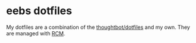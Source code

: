 eebs dotfiles
===============

My dotfiles are a combination of the
[thoughtbot/dotfiles](https://github.com/thoughtbot/dotfiles) and my own. They
are managed with [RCM](https://github.com/thoughtbot/rcm).
